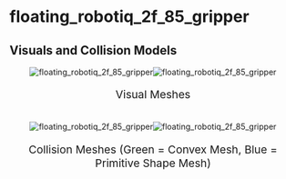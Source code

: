 <!-- THIS IS ALL GENERATED DOCUMENTATION via generate_robot_docs.py. DO NOT MODIFY THIS FILE -->

# floating_robotiq_2f_85_gripper

## Visuals and Collision Models

<div>
    <div style="max-width: 100%; display: flex; justify-content: center;">
        <img src="/_static/robot_images/floating_robotiq_2f_85_gripper/front_visual.png" style='min-width:min(50%, 100px);max-width:50%;height:auto' alt="floating_robotiq_2f_85_gripper">
        <img src="/_static/robot_images/floating_robotiq_2f_85_gripper/side_visual.png" style='min-width:min(50%, 100px);max-width:50%;height:auto' alt="floating_robotiq_2f_85_gripper">
    </div>
    <p style="text-align: center; font-size: 1.2rem;">Visual Meshes</p>
    <br/>
    <div style="max-width: 100%; display: flex; justify-content: center;">
        <img src="/_static/robot_images/floating_robotiq_2f_85_gripper/front_collision.png" style='min-width:min(50%, 100px);max-width:50%;height:auto' alt="floating_robotiq_2f_85_gripper">
        <img src="/_static/robot_images/floating_robotiq_2f_85_gripper/side_collision.png" style='min-width:min(50%, 100px);max-width:50%;height:auto' alt="floating_robotiq_2f_85_gripper">
    </div>
    <p style="text-align: center; font-size: 1.2rem;">Collision Meshes (Green = Convex Mesh, Blue = Primitive Shape Mesh)</p>
</div>

